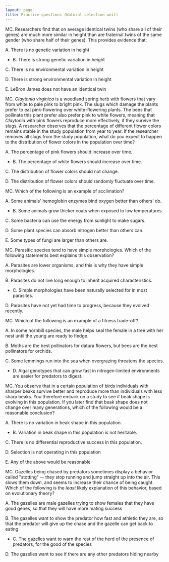```yaml
---
layout: page
title: Practice questions (Natural selection unit)
---
```


MC. Researchers find that on average identical twins (who share all of their genes) are much more similar in height than are fraternal twins of the same gender (who share half of their genes).  This provides evidence that:

A. There is no genetic variation in height

* B. There is strong genetic variation in height

C. There is no environmental variation in height

D. There is strong environmental variation in height

E. LeBron James does not have an identical twin


MC.  _Claytonia virginica_ is a woodland spring herb with flowers that vary from white to pale pink to bright pink. The slugs which damage the plants prefer to eat pink-flowering over white-flowering plants.  The bees that pollinate this plant prefer also prefer pink to white flowers, meaning that _Claytonia_ with pink flowers reproduce more effectively, if they survive the slugs.  A researcher observes that the percentage of different flower colors remains stable in the study population from year to year. If the researcher removes all slugs from the study population, what do you expect to happen to the distribution of flower colors in the population over time?

A. The percentage of pink flowers should increase over time.

* B. The percentage of white flowers should increase over time.

C. The distribution of flower colors should not change.

D. The distribution of flower colors should randomly fluctuate over time.

MC.  Which of the following is an example of acclimation?

A. Some animals' hemoglobin enzymes bind oxygen better than others' do.

* B. Some animals grow thicker coats when exposed to low temperatures.

C. Some bacteria can use the energy from sunlight to make sugars.

D. Some plant species can absorb nitrogen better than others can.

E. Some types of fungi are larger than others are.


MC.  Parasitic species tend to have simple morphologies. Which of the following statements best explains this observation?

A. Parasites are lower organisms, and this is why they have simple morphologies.

B. Parasites do not live long enough to inherit acquired characteristics.

* C. Simple morphologies have been naturally selected for in most parasites.

D. Parasites have not yet had time to progress, because they evolved recently.


MC. Which of the following is an example of a fitness trade-off?

A. In some hornbill species, the male helps seal the female in a tree with her nest until the young are ready to fledge.  

B. Moths are the best pollinators for datura flowers, but bees are the best pollinators for orchids.  

C. Some lemmings run into the sea when overgrazing threatens the species.  

* D. Algal genotypes that can grow fast in nitrogen-limited environments are easier for predators to digest. 


MC. You observe that in a certain population of birds individuals with sharper beaks survive better and reproduce more than individuals with less sharp beaks.  You therefore embark on a study to see if beak shape is evolving in this population.  If you later find that beak shape does not change over many generations, which of the following would be a reasonable conclusion?

A. There is no variation in beak shape in this population.

* B. Variation in beak shape in this population is not heritable.

C. There is no differential reproductive success in this population.

D. Selection is not operating in this population

E. Any of the above would be reasonable


MC. Gazelles being chased by predators sometimes display a behavior called "stotting" -- they stop running and jump straight up into the air.  This slows them down, and seems to increase their chance of being caught.  Which of the following is the _least_ likely explanation of this behavior, based on evolutionary theory?

A. The gazelles are male gazelles trying to show females that they have good genes, so that they will have more mating success

B. The gazelles want to show the predator how fast and athletic they are, so that the predator will give up the chase and the gazelle can get back to eating

* C. The gazelles want to warn the rest of the herd of the presence of predators, for the good of the species

D. The gazelles want to see if there are any other predators hiding nearby


